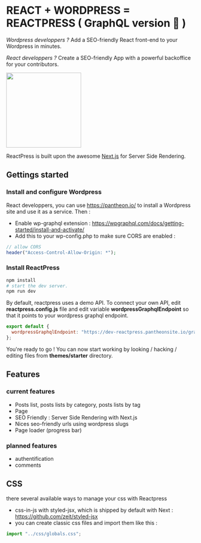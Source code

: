 # REACT + WORDPRESS = REACTPRESS ( GraphQL version 🚀 )

_Wordpress developpers ?_ Add a SEO-friendly React front-end to your Wordpress in minutes.

_React developpers ?_ Create a SEO-friendly App with a powerful backoffice for your contributors.

<img width="200" src="https://raw.githubusercontent.com/nyl-auster/reactpress-graphql/master/themes/starter/images/hippogriff.png" />

ReactPress is built upon the awesome [Next.js](https://github.com/zeit/next.js/) for Server Side Rendering.

## Gettings started

### Install and configure Wordpress

React developpers, you can use https://pantheon.io/ to install a Wordpress site and use it as a service. Then :

- Enable wp-graphql extension : https://wpgraphql.com/docs/getting-started/install-and-activate/
- Add this to your wp-config.php to make sure CORS are enabled :

```php
// allow CORS
header("Access-Control-Allow-Origin: *");
```

### Install ReactPress

```sh
npm install
# start the dev server.
npm run dev
```

By default, reactpress uses a demo API. To connect your own API, edit **reactpress.config.js** file and edit variable **wordpressGraphqlEndpoint** so that it points to your wordpress graphql endpoint.

```js
export default {
  wordpressGraphqlEndpoint: "https://dev-reactpress.pantheonsite.io/graphql"
};
```

You're ready to go ! You can now start working by looking / hacking / editing files from **themes/starter** directory.

## Features

### current features

- Posts list, posts lists by category, posts lists by tag
- Page
- SEO Friendly : Server Side Rendering with Next.js
- Nices seo-friendly urls using wordpress slugs
- Page loader (progress bar)

### planned features

- authentification
- comments

## CSS

there several available ways to manage your css with Reactpress

- css-in-js with styled-jsx, which is shipped by default with Next : https://github.com/zeit/styled-jsx
- you can create classic css files and import them like this :

```js
import "../css/globals.css";
```
